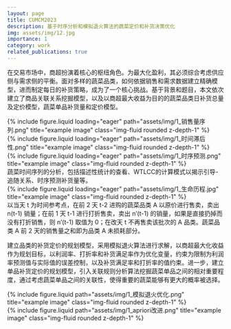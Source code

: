 ```yaml
---
layout: page
title: CUMCM2023
description: 基于时序分析和模拟退火算法的蔬菜定价和补货决策优化
img: assets/img/12.jpg
importance: 1
category: work
related_publications: true
---
```


在交易市场中，商超扮演着核心的枢纽角色。为最大化盈利，其必须综合考虑供应侧与需求侧的平衡。面对多样的蔬菜品类，如何依据销售和需求数据建立精确模型，进而制定每日的补货策略，成为了一个核心挑战。基于背景和题目，本文依次建立了商品关联关系挖掘模型，以及以商超最大收益为目的的蔬菜品类日补货总量及定价模型，蔬菜单品补货量和定价模型。

<div class="row">
    <div class="col-sm mt-3 mt-md-0">
        {% include figure.liquid loading="eager" path="assets/img/1_销售量序列.png" title="example image" class="img-fluid rounded z-depth-1" %}
    </div>
    <div class="col-sm mt-3 mt-md-0">
        {% include figure.liquid loading="eager" path="assets/img/1_时间滞后性.png" title="example image" class="img-fluid rounded z-depth-1" %}
    </div>
    <div class="col-sm mt-3 mt-md-0">
        {% include figure.liquid loading="eager" path="assets/img/1_时序预测.png" title="example image" class="img-fluid rounded z-depth-1" %}
    </div>
</div>
<div class="caption">
    蔬菜时间序列的分析，包括描述性统计的查看、WTLCC的计算模式以揭示引导-追随关系、时序预测补货量等。
</div>
<div class="row">
    <div class="col-sm mt-3 mt-md-0">
        {% include figure.liquid loading="eager" path="assets/img/1_生命历程.jpg" title="example image" class="img-fluid rounded z-depth-1" %}
    </div>
</div>
<div class="caption">
    以当天 t 为时间参考点，在前 2 天 t-2 进购的蔬菜品类 A 以原价进行售卖，卖出 n(t-1) 销量；在前 1 天 t-1 进行打折售卖，卖出 n’(t-1) 的销量，如果是直接扔掉而没有打折销售，则 n’(t-1) 取值为 0；在改天 t 不再售卖该批次的 A 品类。蔬菜品类 A 前 2 天的销售量之和即为品类 A 未损耗部分。
</div>

建立品类的补货定价的规划模型，采用模拟退火算法进行求解，以商超最大化收益作为规划目标，以利润率、打折率和补货满足率作为优化变量，约束为限制为利润率预测值与实际值的误差控制，以及补货满足率和打折率的值约束。进一步，建立单品补货定价的规划模型，引入关联规则分析算法挖掘蔬菜单品之间的相对重要程度，通过考虑蔬菜单品之间的关联性，使得重要的蔬菜能够有更大的概率被选择。

<div class="row justify-content-sm-center">
    <div class="col-sm-8 mt-3 mt-md-0">
        {% include figure.liquid path="assets/img/1_模拟退火优化.png" title="example image" class="img-fluid rounded z-depth-1" %}
    </div>
    <div class="col-sm-4 mt-3 mt-md-0">
        {% include figure.liquid path="assets/img/1_apriori改进.png" title="example image" class="img-fluid rounded z-depth-1" %}
    </div>
</div>
<div class="caption">
</div>


